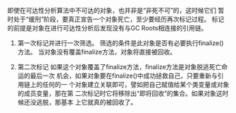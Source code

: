 即使在可达性分析算法中不可达的对象，也并非是“非死不可”的，这时候它们 暂时处于“缓刑”阶段，要真正宣告一个对象死亡，至少要经历再次标记过程。 标记的前提是对象在进行可达性分析后发现没有与GC Roots相连接的引用链。

 1. 第一次标记并进行一次筛选。 筛选的条件是此对象是否有必要执行finalize()方法。 当对象没有覆盖finalize方法，对象将直接被回收。

2. 第二次标记 如果这个对象覆盖了finalize方法，finalize方法是对象脱逃死亡命运的最后一次 机会，如果对象要在finalize()中成功拯救自己，只要重新与引用链上的任何的一 个对象建立关联即可，譬如把自己赋值给某个类变量或对象的成员变量，那在第 二次标记时它将移除出“即将回收”的集合。如果对象这时候还没逃脱，那基本 上它就真的被回收了。


